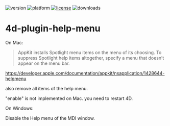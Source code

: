 ![version](https://img.shields.io/badge/version-19%2B-5682DF)
![platform](https://img.shields.io/static/v1?label=platform&message=mac-intel%20|%20mac-arm%20|%20win-64&color=blue)
[![license](https://img.shields.io/github/license/miyako/4d-plugin-help-menu)](LICENSE)
![downloads](https://img.shields.io/github/downloads/miyako/4d-plugin-help-menu/total)

# 4d-plugin-help-menu

On Mac: 

> AppKit installs Spotlight menu items on the menu of its choosing. To suppress Spotlight help items altogether, specify a menu that doesn’t appear on the menu bar.

https://developer.apple.com/documentation/appkit/nsapplication/1428644-helpmenu

also remove all items of the help menu.

"enable" is not implemented on Mac. you need to restart 4D.

On Windows:

Disable the Help menu of the MDI window.
